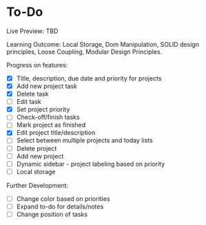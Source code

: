 # To-Do

Live Preview: TBD

Learning Outcome: Local Storage, Dom Manipulation, SOLID design principles, Loose Coupling, Modular Design Principles.

Progress on features:
- [x] Title, description, due date and priority for projects
- [x] Add new project task
- [x] Delete task
- [ ] Edit task
- [x] Set project priority
- [ ] Check-off/finish tasks
- [ ] Mark project as finished
- [x] Edit project title/description
- [ ] Select between multiple projects and today lists
- [ ] Delete project
- [ ] Add new project
- [ ] Dynamic sidebar - project labeling based on priority
- [ ] Local storage

Further Development:
- [ ] Change color based on priorities 
- [ ] Expand to-do for details/notes
- [ ] Change position of tasks
